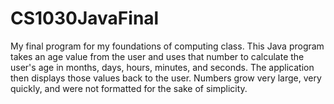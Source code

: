 # CS1030JavaFinal
My final program for my foundations of computing class.
This Java program takes an age value from the user
and uses that number to calculate the user's age in 
months, days, hours, minutes, and seconds. The application
then displays those values back to the user.
Numbers grow very large, very quickly, and were
not formatted for the sake of simplicity.
